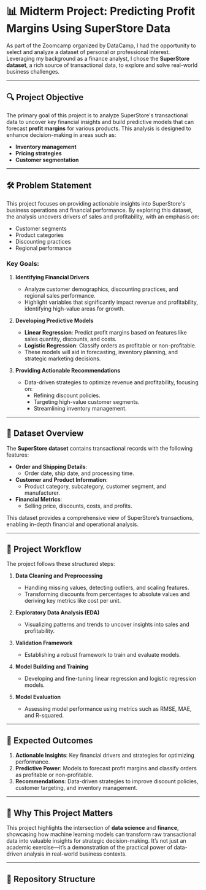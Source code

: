 # 📊 Midterm Project: Predicting Profit Margins Using SuperStore Data  

As part of the Zoomcamp organized by DataCamp, I had the opportunity to select and analyze a dataset of personal or professional interest. Leveraging my background as a finance analyst, I chose the **SuperStore dataset**, a rich source of transactional data, to explore and solve real-world business challenges.  

---

## 🔍 **Project Objective**  

The primary goal of this project is to analyze SuperStore's transactional data to uncover key financial insights and build predictive models that can forecast **profit margins** for various products. This analysis is designed to enhance decision-making in areas such as:  
- **Inventory management**  
- **Pricing strategies**  
- **Customer segmentation**  

---

## 🛠 **Problem Statement**  

This project focuses on providing actionable insights into SuperStore's business operations and financial performance. By exploring this dataset, the analysis uncovers drivers of sales and profitability, with an emphasis on:  
- Customer segments  
- Product categories  
- Discounting practices  
- Regional performance  

### **Key Goals**:  
1. **Identifying Financial Drivers**  
   - Analyze customer demographics, discounting practices, and regional sales performance.  
   - Highlight variables that significantly impact revenue and profitability, identifying high-value areas for growth.  

2. **Developing Predictive Models**  
   - **Linear Regression**: Predict profit margins based on features like sales quantity, discounts, and costs.  
   - **Logistic Regression**: Classify orders as profitable or non-profitable.  
   - These models will aid in forecasting, inventory planning, and strategic marketing decisions.  

3. **Providing Actionable Recommendations**  
   - Data-driven strategies to optimize revenue and profitability, focusing on:  
     - Refining discount policies.  
     - Targeting high-value customer segments.  
     - Streamlining inventory management.  

---

## 📂 **Dataset Overview**  

The **SuperStore dataset** contains transactional records with the following features:  
- **Order and Shipping Details**:  
  - Order date, ship date, and processing time.  
- **Customer and Product Information**:  
  - Product category, subcategory, customer segment, and manufacturer.  
- **Financial Metrics**:  
  - Selling price, discounts, costs, and profits.  

This dataset provides a comprehensive view of SuperStore’s transactions, enabling in-depth financial and operational analysis.  

---

## 🚀 **Project Workflow**  

The project follows these structured steps:  

1. **Data Cleaning and Preprocessing**  
   - Handling missing values, detecting outliers, and scaling features.  
   - Transforming discounts from percentages to absolute values and deriving key metrics like cost per unit.  

2. **Exploratory Data Analysis (EDA)**  
   - Visualizing patterns and trends to uncover insights into sales and profitability.  

3. **Validation Framework**  
   - Establishing a robust framework to train and evaluate models.  

4. **Model Building and Training**  
   - Developing and fine-tuning linear regression and logistic regression models.  

5. **Model Evaluation**  
   - Assessing model performance using metrics such as RMSE, MAE, and R-squared.  

---

## 🎯 **Expected Outcomes**  

1. **Actionable Insights**: Key financial drivers and strategies for optimizing performance.  
2. **Predictive Power**: Models to forecast profit margins and classify orders as profitable or non-profitable.  
3. **Recommendations**: Data-driven strategies to improve discount policies, customer targeting, and inventory management.  

---

## 🌟 **Why This Project Matters**  

This project highlights the intersection of **data science** and **finance**, showcasing how machine learning models can transform raw transactional data into valuable insights for strategic decision-making. It’s not just an academic exercise—it’s a demonstration of the practical power of data-driven analysis in real-world business contexts.  

---

## 📂 **Repository Structure**  


